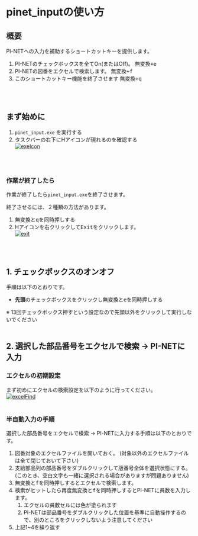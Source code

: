 # pinet_inputの使い方



## 概要

PI-NETへの入力を補助するショートカットキーを提供します。

1. PI-NETのチェックボックスを全てOn(またはOff)。
   <kbd>無変換+e</kbd>
2. PI-NETの図番をエクセルで検索します。
   <kbd>無変換+f</kbd>
3. このショートカットキー機能を終了させます
   <kbd>無変換+q</kbd>
<br>
<br>


## まず始めに

1. `pinet_input.exe` を実行する
2. タスクバーの右下にHアイコンが現れるのを確認する<br>
   [![exeIcon](https://user-images.githubusercontent.com/69337126/91270380-81bc8780-e7b3-11ea-964c-1780bcbddd5b.png)](起動確認)
<br>
<br>


### 作業が終了したら

作業が終了したら`pinet_input.exe`を終了させます。

終了させるには、２種類の方法があります。

1. <kbd>無変換とqを同時押し</kbd>する
2. Hアイコンを右クリックして<kbd>Exit</kbd>をクリックします。<br>
   [![exit](https://user-images.githubusercontent.com/69337126/91270383-82551e00-e7b3-11ea-9224-f05b3a62d865.png)]()
<br>
<br>



## 1. チェックボックスのオンオフ

手順は以下のとおりです。

- **先頭**のチェックボックスをクリックし<kbd>無変換とeを同時押しする</kbd>

※ 13回チェックボックス押すという設定なので先頭以外をクリックして実行しないでください
<br>
<br>



## 2. 選択した部品番号をエクセルで検索 →  PI-NETに入力

### エクセルの初期設定

まず初めにエクセルの検索設定を以下のように行ってください。<br>
[![excelFind](https://user-images.githubusercontent.com/69337126/91272155-42436a80-e7b6-11ea-93f5-5599360a4dfd.png)]()
<br>
<br>



### 半自動入力の手順

選択した部品番号をエクセルで検索 →  PI-NETに入力する手順は以下のとおりです。

1. 図番対象のエクセルファイルを開いておく。
   (対象以外のエクセルファイルは全て閉じておいて下さい)
2. 支給部品列の部品番号をダブルクリックして版番号全体を選択状態にする。
   (このとき、空白文字も一緒に選択される場合がありますが問題ありません)
3. <kbd>無変換とfを同時押し</kbd>するとエクセルで検索します。
4. 検索がヒットしたら再度<kbd>無変換とfを同時押し</kbd>するとPI-NETに員数を入力します。
   1. エクセルの員数セルには色が塗られます
   2. PI-NETは部品番号をダブルクリックした位置を基準に自動操作するので、別のところをクリックしないよう注意してください
5. 上記1~4を繰り返す